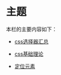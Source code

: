 
# 主题

本栏的主要内容如下：

- [css选择器汇总](./css-selector.html)

- [css基础理论](./css-theory.html)

- [定位元素](./position.html)
